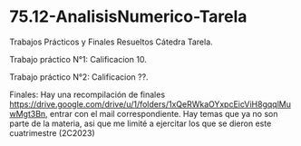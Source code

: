 # 75.12-AnalisisNumerico-Tarela

Trabajos Prácticos y Finales Resueltos Cátedra Tarela.

Trabajo práctico N°1: Calificacion 10.

Trabajo práctico N°2: Calificacion ??.

Finales: Hay una recompilación de finales https://drive.google.com/drive/u/1/folders/1xQeRWkaOYxpcEicViH8gqqlMuwMgt3Bn, entrar con el mail correspondiente.
Hay temas que ya no son parte de la materia, asi que me limité a ejercitar los que se dieron este cuatrimestre (2C2023)
